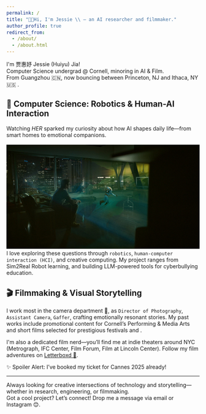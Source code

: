 ```yaml
---
permalink: /
title: "👋🏻Hi, I'm Jessie \\ — an AI researcher and filmmaker."
author_profile: true
redirect_from: 
  - /about/
  - /about.html
---
```


I'm 贾惠妤 Jessie (Huiyu) Jia!  
Computer Science undergrad @ Cornell, minoring in AI & Film.  
From Guangzhou 🇨🇳, now bouncing between Princeton, NJ and Ithaca, NY 🇺🇸 .

## 🤖 Computer Science: Robotics & Human-AI Interaction

Watching *HER* sparked my curiosity about how AI shapes daily life—from smart homes to emotional companions.  
<br/><img src='/images/her.png'>
I love exploring these questions through `robotics`, `human-computer interaction (HCI)`, and creative computing. My project ranges from Sim2Real Robot learning, and building LLM-powered tools for cyberbullying education.

## 🎬 Filmmaking & Visual Storytelling

I work most in the camera department 🎥, as `Director of Photography`, `Assistant Camera`, `Gaffer`, crafting emotionally resonant stories. My past works include promotional content for Cornell’s Performing & Media Arts and short films selected for prestigious festivals and .

I'm also a dedicated film nerd—you’ll find me at indie theaters around NYC (Metrograph, IFC Center, Film Forum, Film at Lincoln Center). Follow my film adventures on [Letterboxd 👀](https://letterboxd.com/JieC_x/).

✨ Spoiler Alert: I’ve booked my ticket for Cannes 2025 already!

---

Always looking for creative intersections of technology and storytelling—whether in research, engineering, or filmmaking.  
Got a cool project? Let’s connect! Drop me a message via email or Instagram 😊.


